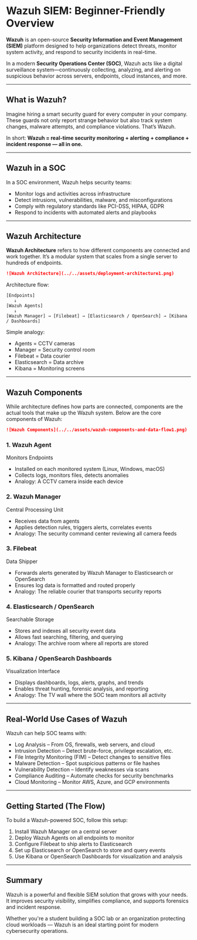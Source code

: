# Wazuh SIEM: Beginner-Friendly Overview

**Wazuh** is an open-source **Security Information and Event Management (SIEM)** platform designed to help organizations detect threats, monitor system activity, and respond to security incidents in real-time.

In a modern **Security Operations Center (SOC)**, Wazuh acts like a digital surveillance system—continuously collecting, analyzing, and alerting on suspicious behavior across servers, endpoints, cloud instances, and more.

---

## What is Wazuh?

Imagine hiring a smart security guard for every computer in your company. These guards not only report strange behavior but also track system changes, malware attempts, and compliance violations. That’s Wazuh.

In short:
**Wazuh = real-time security monitoring + alerting + compliance + incident response — all in one.**

---

## Wazuh in a SOC

In a SOC environment, Wazuh helps security teams:

* Monitor logs and activities across infrastructure
* Detect intrusions, vulnerabilities, malware, and misconfigurations
* Comply with regulatory standards like PCI-DSS, HIPAA, GDPR
* Respond to incidents with automated alerts and playbooks

---

## Wazuh Architecture

**Wazuh Architecture** refers to how different components are connected and work together. It’s a modular system that scales from a single server to hundreds of endpoints.


```markdown
![Wazuh Architecture](../../assets/deployment-architecture1.png)
```

Architecture flow:

```
[Endpoints]
   ↓
[Wazuh Agents]
   ↓
[Wazuh Manager] → [Filebeat] → [Elasticsearch / OpenSearch] → [Kibana / Dashboards]
```

Simple analogy:

* Agents = CCTV cameras
* Manager = Security control room
* Filebeat = Data courier
* Elasticsearch = Data archive
* Kibana = Monitoring screens

---

## Wazuh Components

While architecture defines how parts are connected, components are the actual tools that make up the Wazuh system. Below are the core components of Wazuh:


```markdown
![Wazuh Components](../../assets/wazuh-components-and-data-flow1.png)
```

### 1. Wazuh Agent

Monitors Endpoints

* Installed on each monitored system (Linux, Windows, macOS)
* Collects logs, monitors files, detects anomalies
* Analogy: A CCTV camera inside each device

### 2. Wazuh Manager

Central Processing Unit

* Receives data from agents
* Applies detection rules, triggers alerts, correlates events
* Analogy: The security command center reviewing all camera feeds

### 3. Filebeat

Data Shipper

* Forwards alerts generated by Wazuh Manager to Elasticsearch or OpenSearch
* Ensures log data is formatted and routed properly
* Analogy: The reliable courier that transports security reports

### 4. Elasticsearch / OpenSearch

Searchable Storage

* Stores and indexes all security event data
* Allows fast searching, filtering, and querying
* Analogy: The archive room where all reports are stored

### 5. Kibana / OpenSearch Dashboards

Visualization Interface

* Displays dashboards, logs, alerts, graphs, and trends
* Enables threat hunting, forensic analysis, and reporting
* Analogy: The TV wall where the SOC team monitors all activity

---

## Real-World Use Cases of Wazuh

Wazuh can help SOC teams with:

* Log Analysis – From OS, firewalls, web servers, and cloud
* Intrusion Detection – Detect brute-force, privilege escalation, etc.
* File Integrity Monitoring (FIM) – Detect changes to sensitive files
* Malware Detection – Spot suspicious patterns or file hashes
* Vulnerability Detection – Identify weaknesses via scans
* Compliance Auditing – Automate checks for security benchmarks
* Cloud Monitoring – Monitor AWS, Azure, and GCP environments

---

## Getting Started (The Flow)

To build a Wazuh-powered SOC, follow this setup:

1. Install Wazuh Manager on a central server
2. Deploy Wazuh Agents on all endpoints to monitor
3. Configure Filebeat to ship alerts to Elasticsearch
4. Set up Elasticsearch or OpenSearch to store and query events
5. Use Kibana or OpenSearch Dashboards for visualization and analysis

---

## Summary

Wazuh is a powerful and flexible SIEM solution that grows with your needs. It improves security visibility, simplifies compliance, and supports forensics and incident response.

Whether you're a student building a SOC lab or an organization protecting cloud workloads — Wazuh is an ideal starting point for modern cybersecurity operations.

